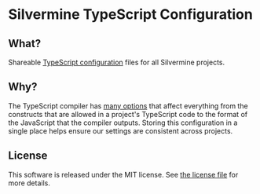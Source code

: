 # Silvermine TypeScript Configuration

## What?

Shareable [TypeScript configuration][tsconfig-url]
files for all Silvermine projects.

## Why?

The TypeScript compiler has [many options][compiler-options-url]
that affect everything from the constructs that are allowed in a project's
TypeScript code to the format of the JavaScript that the compiler outputs.
Storing this configuration in a single place helps ensure our settings are
consistent across projects.

## License

This software is released under the MIT license. See [the license
file](LICENSE) for more details.

[tsconfig-url]: https://www.typescriptlang.org/docs/handbook/tsconfig-json.html
[compiler-options-url]: https://www.typescriptlang.org/docs/handbook/compiler-options.html
